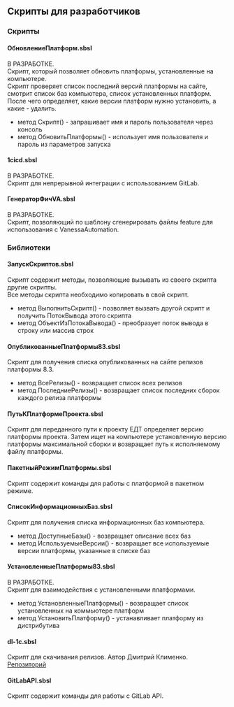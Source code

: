 ## Скрипты для разработчиков

### Скрипты
#### ОбновлениеПлатформ.sbsl
В РАЗРАБОТКЕ.<br>
Скрипт, который позволяет обновить платформы, установленные на компьютере.<br>
Скрипт проверяет список последний версий платформы на сайте, смотрит список баз компьютера, список установленных платформ. После чего определяет, какие версии платформ нужно установить, а какие - удалить.<br>
- метод Скрипт() - запрашивает имя и пароль пользователя через консоль
- метод ОбновитьПлатформы() - использует имя пользователя и пароль из параметров запуска

#### 1cicd.sbsl
В РАЗРАБОТКЕ.<br>
Скрипт для непрерывной интеграции с использованием GitLab.<br>

#### ГенераторФичVA.sbsl
В РАЗРАБОТКЕ.<br>
Скрипт, позволяющий по шаблону сгенерировать файлы feature для использования с VanessaAutomation.<br>

### Библиотеки
#### ЗапускСкриптов.sbsl
Скрипт содержит методы, позволяющие вызывать из своего скрипта другие скрипты.<br>
Все методы скрипта необходимо копировать в свой скрипт.<br>
- метод ВыполнитьСкрипт() - позволяет вызвать другой скрипт и получить ПотокВывода этого скрипта<br>
- метод ОбъектИзПотокаВывода() - преобразует поток вывода в строку или массив строк

#### ОпубликованныеПлатформы83.sbsl
Cкрипт для получения списка опубликованных на сайте релизов платформы 8.3.<br>
- метод ВсеРелизы() - возвращает список всех релизов<br>
- метод ПоследниеРелизы() - возвращает список последних сборок каждого релиза платформы<br>

#### ПутьКПлатформеПроекта.sbsl
Скрипт для переданного пути к проекту ЕДТ определяет версию платформы проекта. Затем ищет на компьютере установленную версию платформы максимальной сборки и возвращает путь к исполняемому файлу платформы.<br>

#### ПакетныйРежимПлатформы.sbsl
Скрипт содержит команды для работы с платформой в пакетном режиме.<br>

#### СписокИнформационныхБаз.sbsl
Cкрипт для получения списка информационных баз компьютера.<br>
- метод ДоступныеБазы() - возвращает описание всех баз<br>
- метод ИспользуемыеВерсии() - возвращает все используемые версии платформы, указанные в списке баз<br>

#### УстановленныеПлатформы83.sbsl
В РАЗРАБОТКЕ.<br>
Cкрипт для взаимодействия с установленными платформами.<br>
- метод УстановленныеПлатформы() - возвращает список установленных на коммьютере платформ
- метод УстановитьПлатформу() - устанавливает платформу из дистрибутива

#### dl-1c.sbsl
Скрипт для скачивания релизов. Автор Дмитрий Клименко. [Репозиторий](https://github.com/klimenko-1c/dl-1c)

#### GitLabAPI.sbsl
Скрипт содержит команды для работы с GitLab API.<br>
